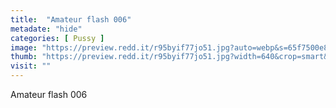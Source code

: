 ```yaml
---
title:  "Amateur flash 006"
metadate: "hide"
categories: [ Pussy ]
image: "https://preview.redd.it/r95byif77jo51.jpg?auto=webp&s=65f7500e89243f357090432c8982482e979a3602"
thumb: "https://preview.redd.it/r95byif77jo51.jpg?width=640&crop=smart&auto=webp&s=84a9c09eac9097b381ee4fe2a36ac5e631413856"
visit: ""
---
```

Amateur flash 006
